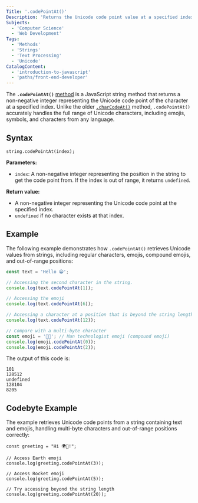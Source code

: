 ```yaml
---
Title: '.codePointAt()'
Description: 'Returns the Unicode code point value at a specified index position in a string, including complex characters like emojis and symbols.'
Subjects:
  - 'Computer Science'
  - 'Web Development'
Tags:
  - 'Methods'
  - 'Strings'
  - 'Text Processing'
  - 'Unicode'
CatalogContent:
  - 'introduction-to-javascript'
  - 'paths/front-end-developer'
---
```


The **`.codePointAt()`** [method](https://www.codecademy.com/resources/docs/javascript/methods) is a JavaScript string method that returns a non-negative integer representing the Unicode code point of the character at a specified index. Unlike the older [`.charCodeAt()`](https://www.codecademy.com/resources/docs/javascript/concepts/strings/charCodeAt/charCodeAt.md) method, `.codePointAt()` accurately handles the full range of Unicode characters, including emojis, symbols, and characters from any language.

## Syntax

```pseudo
string.codePointAt(index);
```

**Parameters:**

- `index`: A non-negative integer representing the position in the string to get the code point from. If the index is out of range, it returns `undefined`.

**Return value:**

- A non-negative integer representing the Unicode code point at the specified index.
- `undefined` if no character exists at that index.

## Example

The following example demonstrates how `.codePointAt()` retrieves Unicode values from strings, including regular characters, emojis, compound emojis, and out-of-range positions:

```js
const text = 'Hello 😀';

// Accessing the second character in the string.
console.log(text.codePointAt(1));

// Accessing the emoji
console.log(text.codePointAt(6));

// Accessing a character at a position that is beyond the string length.
console.log(text.codePointAt(12));

// Compare with a multi-byte character
const emoji = '👨‍💻'; // Man technologist emoji (compound emoji)
console.log(emoji.codePointAt(0));
console.log(emoji.codePointAt(2));
```

The output of this code is:

```shell
101
128512
undefined
128104
8205
```

## Codebyte Example

The example retrieves Unicode code points from a string containing text and emojis, handling multi-byte characters and out-of-range positions correctly:

```codebyte/javascript
const greeting = "Hi 🌍🚀!";

// Access Earth emoji
console.log(greeting.codePointAt(3));

// Access Rocket emoji
console.log(greeting.codePointAt(5));

// Try accessing beyond the string length
console.log(greeting.codePointAt(20));
```
